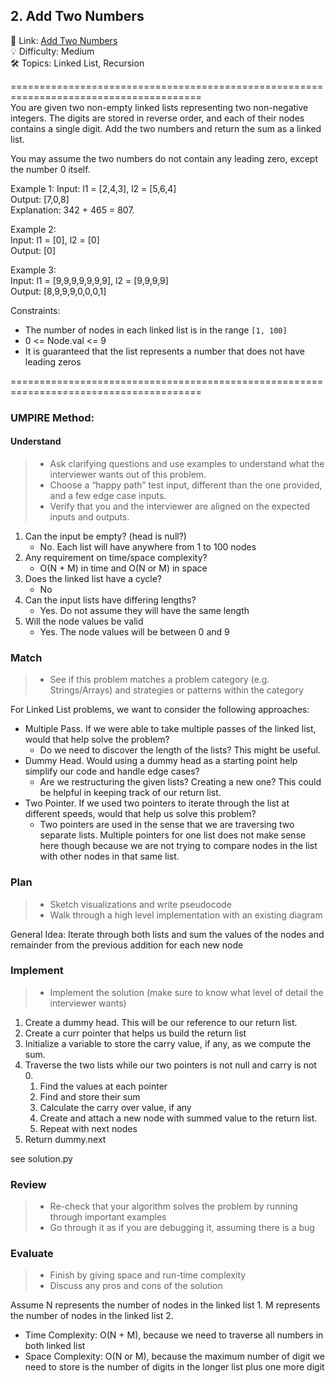 ## 2. Add Two Numbers
🔗  Link: [Add Two Numbers](https://leetcode.com/problems/add-two-numbers/description/)<br>
💡 Difficulty: Medium<br>
🛠️ Topics: Linked List, Recursion<br>

=======================================================================================<br>
You are given two non-empty linked lists representing two non-negative integers. The digits are stored in reverse order, and each of their nodes contains a single digit. Add the two numbers and return the sum as a linked list.<br>

You may assume the two numbers do not contain any leading zero, except the number 0 itself.<br>


Example 1:
Input: l1 = [2,4,3], l2 = [5,6,4]<br>
Output: [7,0,8]<br>
Explanation: 342 + 465 = 807.<br>

Example 2:<br>
Input: l1 = [0], l2 = [0]<br>
Output: [0]<br>

Example 3:<br>
Input: l1 = [9,9,9,9,9,9,9], l2 = [9,9,9,9]<br>
Output: [8,9,9,9,0,0,0,1]<br>

Constraints:<br>
- The number of nodes in each linked list is in the range `[1, 100]`
- 0 <= Node.val <= 9
- It is guaranteed that the list represents a number that does not have leading zeros

=======================================================================================<br>
### UMPIRE Method:
#### Understand

> - Ask clarifying questions and use examples to understand what the interviewer wants out of this problem.
> - Choose a “happy path” test input, different than the one provided, and a few edge case inputs. 
> - Verify that you and the interviewer are aligned on the expected inputs and outputs.
1. Can the input be empty? (head is null?)
    - No. Each list will have anywhere from 1 to 100 nodes
2. Any requirement on time/space complexity?
    - O(N + M) in time and O(N or M) in space 
3. Does the linked list have a cycle?
    - No
4. Can the input lists have differing lengths?
    - Yes. Do not assume they will have the same length
5. Will the node values be valid
    - Yes. The node values will be between 0 and 9


### Match
> - See if this problem matches a problem category (e.g. Strings/Arrays) and strategies or patterns within the category

For Linked List problems, we want to consider the following approaches:
- Multiple Pass. If we were able to take multiple passes of the linked list, would that help solve the problem?
    - Do we need to discover the length of the lists? This might be useful.
- Dummy Head. Would using a dummy head as a starting point help simplify our code and handle edge cases?
    - Are we restructuring the given lists? Creating a new one? This could be helpful in keeping track of our return list.
- Two Pointer. If we used two pointers to iterate through the list at different speeds, would that help us solve this problem? 
    - Two pointers are used in the sense that we are traversing two separate lists. Multiple pointers for one list does not make sense here though because we are not trying to compare nodes in the list with other nodes in that same list.

### Plan
> - Sketch visualizations and write pseudocode
> - Walk through a high level implementation with an existing diagram

General Idea: Iterate through both lists and sum the values of the nodes and remainder from the previous addition for each new node

### Implement
> - Implement the solution (make sure to know what level of detail the interviewer wants)
1) Create a dummy head. This will be our reference to our return list.
2) Create a curr pointer that helps us build the return list
3) Initialize a variable to store the carry value, if any, as we compute the sum. 
4) Traverse the two lists while our two pointers is not null and carry is not 0.
    1) Find the values at each pointer
    2) Find and store their sum
    3) Calculate the carry over value, if any
    4) Create and attach a new node with summed value to the return list.
    5) Repeat with next nodes
5) Return dummy.next

see solution.py

### Review
> - Re-check that your algorithm solves the problem by running through important examples
> - Go through it as if you are debugging it, assuming there is a bug
### Evaluate
> - Finish by giving space and run-time complexity
> - Discuss any pros and cons of the solution

Assume N represents the number of nodes in the linked list 1. M represents the number of nodes in the linked list 2.

- Time Complexity: O(N + M), because we need to traverse all numbers in both linked list
- Space Complexity: O(N or M), because the maximum number of digit we need to store is the number of digits in the longer list plus one more digit

